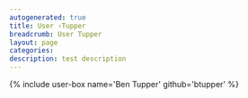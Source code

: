 ```yaml
---
autogenerated: true
title: User ›Tupper
breadcrumb: User Tupper
layout: page
categories: 
description: test description
---
```


{% include user-box name='Ben Tupper' github='btupper' %}
